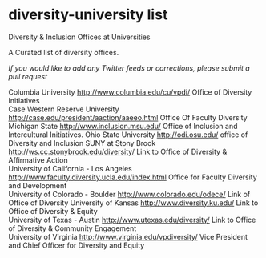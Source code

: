 # diversity-university list
Diversity &amp; Inclusion Offices at Universities

A Curated list of diversity offices.

_If you would like to add any Twitter feeds or corrections, please submit a pull request_


Columbia University	http://www.columbia.edu/cu/vpdi/	Office of Diversity Initiatives		
Case Western Reserve University	http://case.edu/president/aaction/aaeeo.html	Office Of Faculty Diversity		
Michigan State	http://www.inclusion.msu.edu/	Office of Inclusion and Intercultural Initiatives.
Ohio State University    http://odi.osu.edu/   office of Diversity and Inclusion
SUNY at Stony Brook	http://ws.cc.stonybrook.edu/diversity/	Link to Office of Diversity & Affirmative Action	
University of California - Los Angeles	http://www.faculty.diversity.ucla.edu/index.html 	Office for Faculty Diversity and Development	
University of Colorado - Boulder	http://www.colorado.edu/odece/	Link of Office of Diversity	
University of Kansas	http://www.diversity.ku.edu/	Link to Office of Diversity & Equity	
University of Texas - Austin	http://www.utexas.edu/diversity/	Link to Office of Diversity & Community Engagement		
University of Virginia	http://www.virginia.edu/vpdiversity/	Vice President and Chief Officer for Diversity and Equity		
